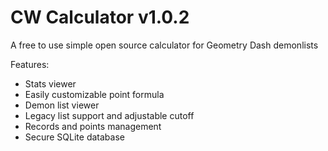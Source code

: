 # CW Calculator v1.0.2
A free to use simple open source calculator for Geometry Dash demonlists

Features:
- Stats viewer
- Easily customizable point formula
- Demon list viewer
- Legacy list support and adjustable cutoff
- Records and points management
- Secure SQLite database
